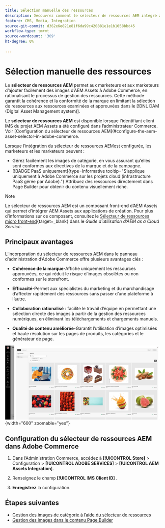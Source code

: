 ```yaml
---
title: Sélection manuelle des ressources
description: Découvrez comment le sélecteur de ressources AEM intégré à l’administration Commerce permet aux marketeurs et aux marketeurs d’ajouter facilement des images d’AEM Assets à Adobe Commerce, en rationalisant la gestion des ressources.
feature: CMS, Media, Integration
source-git-commit: d362e6e821e81f6da99c420881e1e1b1058bbd45
workflow-type: tm+mt
source-wordcount: '309'
ht-degree: 0%

---
```


# Sélection manuelle des ressources

Le **sélecteur de ressources AEM** permet aux marketeurs et aux marketeurs d’ajouter facilement des images d’AEM Assets à Adobe Commerce, en rationalisant le processus de gestion des ressources. Cette méthode garantit la cohérence et la conformité de la marque en limitant la sélection de ressources aux ressources examinées et approuvées dans le [!DNL DAM (Digital Asset Management system)].

Le **sélecteur de ressources AEM** est disponible lorsque l’identifiant client IMS du projet AEM Assets a été configuré dans l’administrateur Commerce. Voir [Configuration du sélecteur de ressources AEM]&#x200B;(#configure-the-aem-asset-selector-in-adobe-commerce.

Lorsque l’intégration du sélecteur de ressources AEM **&#x200B;**&#x200B;est configurée, les marketeurs et les marketeurs peuvent :

* Gérez facilement les images de catégorie, en vous assurant qu’elles sont conformes aux directives de la marque et de la campagne.
* [!BADGE PaaS uniquement]{type=Informative tooltip="S’applique uniquement à Adobe Commerce sur les projets cloud (infrastructure PaaS gérée par Adobe)."} Attribuez des ressources directement dans Page Builder pour obtenir du contenu visuellement riche.

>[!NOTE]
>
> Le sélecteur de ressources AEM est un composant front-end d’AEM Assets qui permet d’intégrer AEM Assets aux applications de création. Pour plus d’informations sur ce composant, consultez le [Sélecteur de ressources micro front-end](https://experienceleague.adobe.com/en/docs/experience-manager-cloud-service/content/assets/manage/asset-selector/overview-asset-selector){target=_blank} dans le *Guide d’utilisation d’AEM as a Cloud Service*.

## Principaux avantages

L’incorporation du sélecteur de ressources AEM dans le panneau d’administration d’Adobe Commerce offre plusieurs avantages clés :

* **Cohérence de la marque**-Affiche uniquement les ressources approuvées, ce qui réduit le risque d’images obsolètes ou non conformes sur le storefront.

* **Efficacité**-Permet aux spécialistes du marketing et du marchandisage d’affecter rapidement des ressources sans passer d’une plateforme à l’autre.

* **Collaboration rationalisé** : facilite le travail d’équipe en permettant une sélection directe des images à partir de la gestion des ressources numériques, en éliminant les téléchargements et chargements manuels.

* **Qualité de contenu améliorée**-Garantit l’utilisation d’images optimisées et haute résolution sur les pages de produits, les catégories et le générateur de page.

![ Sélecteur de ressources ](../assets/asset-selector.png){width="600" zoomable="yes"}

## Configuration du sélecteur de ressources AEM dans Adobe Commerce

1. Dans l’Administration Commerce, accédez à **[!UICONTROL Store]** > Configuration > **[!UICONTROL ADOBE SERVICES]** > **[!UICONTROL AEM Assets Integration]**.

1. Renseignez le champ **[!UICONTROL IMS Client ID]** .

1. **Enregistrez** la configuration.

## Étapes suivantes

* [Gestion des images de catégorie à l’aide du sélecteur de ressources](../manage-assets.md#category-images)
* [Gestion des images dans le contenu Page Builder](../manage-assets.md#using-aem-asset-selector-in-page-builder)
